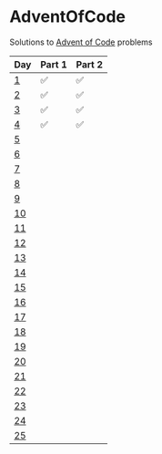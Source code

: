 # AdventOfCode
Solutions to [Advent of Code](http://www.adventofcode.com) problems


Day                                         | Part 1             | Part 2             |
------------------------------------------- |--------------------|--------------------|
[1](https://adventofcode.com/2017/day/1)    | :white_check_mark: | :white_check_mark: |
[2](https://adventofcode.com/2017/day/2)    | :white_check_mark: | :white_check_mark: |
[3](https://adventofcode.com/2017/day/3)    | :white_check_mark: | :white_check_mark: |
[4](https://adventofcode.com/2017/day/4)    | :white_check_mark: | :white_check_mark: |
[5](https://adventofcode.com/2017/day/5)    |                    |                    |
[6](https://adventofcode.com/2017/day/6)    |                    |                    |
[7](https://adventofcode.com/2017/day/7)    |                    |                    |
[8](https://adventofcode.com/2017/day/8)    |                    |                    |
[9](https://adventofcode.com/2017/day/9)    |                    |                    |
[10](https://adventofcode.com/2017/day/10)  |                    |                    |
[11](https://adventofcode.com/2017/day/11)  |                    |                    |
[12](https://adventofcode.com/2017/day/12)  |                    |                    |
[13](https://adventofcode.com/2017/day/13)  |                    |                    |
[14](https://adventofcode.com/2017/day/14)  |                    |                    |
[15](https://adventofcode.com/2017/day/15)  |                    |                    |
[16](https://adventofcode.com/2017/day/16)  |                    |                    |
[17](https://adventofcode.com/2017/day/17)  |                    |                    |
[18](https://adventofcode.com/2017/day/18)  |                    |                    |
[19](https://adventofcode.com/2017/day/19)  |                    |                    |
[20](https://adventofcode.com/2017/day/20)  |                    |                    |
[21](https://adventofcode.com/2017/day/21)  |                    |                    |
[22](https://adventofcode.com/2017/day/22)  |                    |                    |
[23](https://adventofcode.com/2017/day/23)  |                    |                    |
[24](https://adventofcode.com/2017/day/24)  |                    |                    |
[25](https://adventofcode.com/2017/day/25)  |                    |                    |

